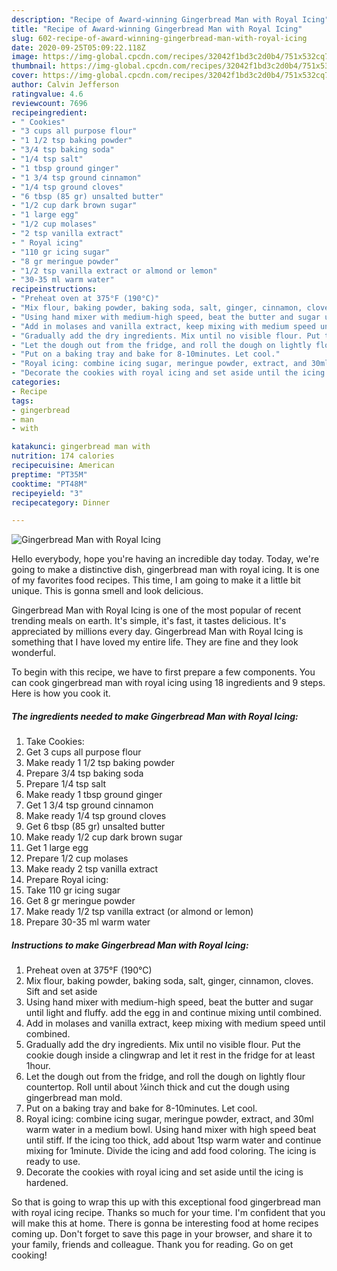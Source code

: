```yaml
---
description: "Recipe of Award-winning Gingerbread Man with Royal Icing"
title: "Recipe of Award-winning Gingerbread Man with Royal Icing"
slug: 602-recipe-of-award-winning-gingerbread-man-with-royal-icing
date: 2020-09-25T05:09:22.118Z
image: https://img-global.cpcdn.com/recipes/32042f1bd3c2d0b4/751x532cq70/gingerbread-man-with-royal-icing-recipe-main-photo.jpg
thumbnail: https://img-global.cpcdn.com/recipes/32042f1bd3c2d0b4/751x532cq70/gingerbread-man-with-royal-icing-recipe-main-photo.jpg
cover: https://img-global.cpcdn.com/recipes/32042f1bd3c2d0b4/751x532cq70/gingerbread-man-with-royal-icing-recipe-main-photo.jpg
author: Calvin Jefferson
ratingvalue: 4.6
reviewcount: 7696
recipeingredient:
- " Cookies"
- "3 cups all purpose flour"
- "1 1/2 tsp baking powder"
- "3/4 tsp baking soda"
- "1/4 tsp salt"
- "1 tbsp ground ginger"
- "1 3/4 tsp ground cinnamon"
- "1/4 tsp ground cloves"
- "6 tbsp (85 gr) unsalted butter"
- "1/2 cup dark brown sugar"
- "1 large egg"
- "1/2 cup molases"
- "2 tsp vanilla extract"
- " Royal icing"
- "110 gr icing sugar"
- "8 gr meringue powder"
- "1/2 tsp vanilla extract or almond or lemon"
- "30-35 ml warm water"
recipeinstructions:
- "Preheat oven at 375°F (190°C)"
- "Mix flour, baking powder, baking soda, salt, ginger, cinnamon, cloves. Sift and set aside"
- "Using hand mixer with medium-high speed, beat the butter and sugar until light and fluffy. add the egg in and continue mixing until combined."
- "Add in molases and vanilla extract, keep mixing with medium speed until combined."
- "Gradually add the dry ingredients. Mix until no visible flour. Put the cookie dough inside a clingwrap and let it rest in the fridge for at least 1hour."
- "Let the dough out from the fridge, and roll the dough on lightly flour countertop. Roll until about ¼inch thick and cut the dough using gingerbread man mold."
- "Put on a baking tray and bake for 8-10minutes. Let cool."
- "Royal icing: combine icing sugar, meringue powder, extract, and 30ml warm water in a medium bowl. Using hand mixer with high speed beat until stiff. If the icing too thick, add about 1tsp warm water and continue mixing for 1minute. Divide the icing and add food coloring. The icing is ready to use."
- "Decorate the cookies with royal icing and set aside until the icing is hardened."
categories:
- Recipe
tags:
- gingerbread
- man
- with

katakunci: gingerbread man with 
nutrition: 174 calories
recipecuisine: American
preptime: "PT35M"
cooktime: "PT48M"
recipeyield: "3"
recipecategory: Dinner

---
```



![Gingerbread Man with Royal Icing](https://img-global.cpcdn.com/recipes/32042f1bd3c2d0b4/751x532cq70/gingerbread-man-with-royal-icing-recipe-main-photo.jpg)

Hello everybody, hope you're having an incredible day today. Today, we're going to make a distinctive dish, gingerbread man with royal icing. It is one of my favorites food recipes. This time, I am going to make it a little bit unique. This is gonna smell and look delicious.

Gingerbread Man with Royal Icing is one of the most popular of recent trending meals on earth. It's simple, it's fast, it tastes delicious. It's appreciated by millions every day. Gingerbread Man with Royal Icing is something that I have loved my entire life. They are fine and they look wonderful.




To begin with this recipe, we have to first prepare a few components. You can cook gingerbread man with royal icing using 18 ingredients and 9 steps. Here is how you cook it.

<!--inarticleads1-->

##### The ingredients needed to make Gingerbread Man with Royal Icing:

1. Take  Cookies:
1. Get 3 cups all purpose flour
1. Make ready 1 1/2 tsp baking powder
1. Prepare 3/4 tsp baking soda
1. Prepare 1/4 tsp salt
1. Make ready 1 tbsp ground ginger
1. Get 1 3/4 tsp ground cinnamon
1. Make ready 1/4 tsp ground cloves
1. Get 6 tbsp (85 gr) unsalted butter
1. Make ready 1/2 cup dark brown sugar
1. Get 1 large egg
1. Prepare 1/2 cup molases
1. Make ready 2 tsp vanilla extract
1. Prepare  Royal icing:
1. Take 110 gr icing sugar
1. Get 8 gr meringue powder
1. Make ready 1/2 tsp vanilla extract (or almond or lemon)
1. Prepare 30-35 ml warm water




<!--inarticleads2-->

##### Instructions to make Gingerbread Man with Royal Icing:

1. Preheat oven at 375°F (190°C)
1. Mix flour, baking powder, baking soda, salt, ginger, cinnamon, cloves. Sift and set aside
1. Using hand mixer with medium-high speed, beat the butter and sugar until light and fluffy. add the egg in and continue mixing until combined.
1. Add in molases and vanilla extract, keep mixing with medium speed until combined.
1. Gradually add the dry ingredients. Mix until no visible flour. Put the cookie dough inside a clingwrap and let it rest in the fridge for at least 1hour.
1. Let the dough out from the fridge, and roll the dough on lightly flour countertop. Roll until about ¼inch thick and cut the dough using gingerbread man mold.
1. Put on a baking tray and bake for 8-10minutes. Let cool.
1. Royal icing: combine icing sugar, meringue powder, extract, and 30ml warm water in a medium bowl. Using hand mixer with high speed beat until stiff. If the icing too thick, add about 1tsp warm water and continue mixing for 1minute. Divide the icing and add food coloring. The icing is ready to use.
1. Decorate the cookies with royal icing and set aside until the icing is hardened.




So that is going to wrap this up with this exceptional food gingerbread man with royal icing recipe. Thanks so much for your time. I'm confident that you will make this at home. There is gonna be interesting food at home recipes coming up. Don't forget to save this page in your browser, and share it to your family, friends and colleague. Thank you for reading. Go on get cooking!
